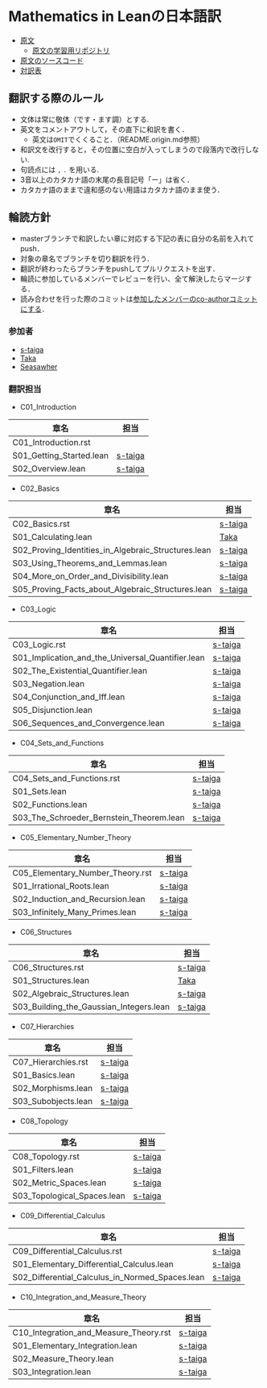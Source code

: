 # Mathematics in Leanの日本語訳
* [原文](https://leanprover-community.github.io/mathematics_in_lean/index.html)
  * [原文の学習用リポジトリ](https://github.com/leanprover-community/mathematics_in_lean)
* [原文のソースコード](https://github.com/avigad/mathematics_in_lean_source)
* [対訳表]()

## 翻訳する際のルール

* 文体は常に敬体（です・ます調）とする.
* 英文をコメントアウトして，その直下に和訳を書く．
  * 英文は`OMIT`でくくること．（README.origin.md参照）
* 和訳文を改行すると，その位置に空白が入ってしまうので段落内で改行しない.
* 句読点には `,` `.` を用いる.
* 3音以上のカタカナ語の末尾の長音記号「ー」は省く．
* カタカナ語のままで違和感のない用語はカタカナ語のまま使う．

## 輪読方針

* masterブランチで和訳したい章に対応する下記の表に自分の名前を入れてpush．
* 対象の章名でブランチを切り翻訳を行う．
* 翻訳が終わったらブランチをpushしてプルリクエストを出す．
* 輪読に参加しているメンバーでレビューを行い、全て解決したらマージする．
* 読み合わせを行った際のコミットは[参加したメンバーのco-authorコミットにする](https://docs.github.com/ja/pull-requests/committing-changes-to-your-project/creating-and-editing-commits/creating-a-commit-with-multiple-authors)．

### 参加者

* [s-taiga](https://github.com/s-taiga)
* [Taka](https://github.com/Taka0007)
* [Seasawher](https://github.com/Seasawher)

### 翻訳担当

* C01_Introduction

| 章名 | 担当 |
| --- | --- |
| C01_Introduction.rst | |
| S01_Getting_Started.lean | [s-taiga](https://github.com/s-taiga) |
| S02_Overview.lean | [s-taiga](https://github.com/s-taiga) |

* C02_Basics

| 章名 | 担当 |
| --- | --- |
| C02_Basics.rst | [s-taiga](https://github.com/s-taiga)  |
| S01_Calculating.lean | [Taka](https://github.com/Taka0007) |
| S02_Proving_Identities_in_Algebraic_Structures.lean | [s-taiga](https://github.com/s-taiga) |
| S03_Using_Theorems_and_Lemmas.lean | [s-taiga](https://github.com/s-taiga) |
| S04_More_on_Order_and_Divisibility.lean | [s-taiga](https://github.com/s-taiga) |
| S05_Proving_Facts_about_Algebraic_Structures.lean | [s-taiga](https://github.com/s-taiga) |

* C03_Logic

| 章名 | 担当 |
| --- | --- |
| C03_Logic.rst | [s-taiga](https://github.com/s-taiga) |
| S01_Implication_and_the_Universal_Quantifier.lean | [s-taiga](https://github.com/s-taiga) |
| S02_The_Existential_Quantifier.lean | [s-taiga](https://github.com/s-taiga) |
| S03_Negation.lean | [s-taiga](https://github.com/s-taiga) |
| S04_Conjunction_and_Iff.lean | [s-taiga](https://github.com/s-taiga) |
| S05_Disjunction.lean | [s-taiga](https://github.com/s-taiga) |
| S06_Sequences_and_Convergence.lean | [s-taiga](https://github.com/s-taiga) |

* C04_Sets_and_Functions

| 章名 | 担当 |
| --- | --- |
| C04_Sets_and_Functions.rst | [s-taiga](https://github.com/s-taiga) |
| S01_Sets.lean | [s-taiga](https://github.com/s-taiga) |
| S02_Functions.lean | [s-taiga](https://github.com/s-taiga) |
| S03_The_Schroeder_Bernstein_Theorem.lean | [s-taiga](https://github.com/s-taiga) |

* C05_Elementary_Number_Theory

| 章名 | 担当 |
| --- | --- |
| C05_Elementary_Number_Theory.rst | [s-taiga](https://github.com/s-taiga) |
| S01_Irrational_Roots.lean | [s-taiga](https://github.com/s-taiga) |
| S02_Induction_and_Recursion.lean | [s-taiga](https://github.com/s-taiga) |
| S03_Infinitely_Many_Primes.lean | [s-taiga](https://github.com/s-taiga)  |

* C06_Structures

| 章名 | 担当 |
| --- | --- |
| C06_Structures.rst | [s-taiga](https://github.com/s-taiga) |
| S01_Structures.lean |[Taka](https://github.com/Taka0007)|
| S02_Algebraic_Structures.lean | [s-taiga](https://github.com/s-taiga)  |
| S03_Building_the_Gaussian_Integers.lean | [s-taiga](https://github.com/s-taiga)  |

* C07_Hierarchies

| 章名 | 担当 |
| --- | --- |
| C07_Hierarchies.rst | [s-taiga](https://github.com/s-taiga) |
| S01_Basics.lean | [s-taiga](https://github.com/s-taiga)  |
| S02_Morphisms.lean | [s-taiga](https://github.com/s-taiga)  |
| S03_Subobjects.lean | [s-taiga](https://github.com/s-taiga)  |

* C08_Topology

| 章名 | 担当 |
| --- | --- |
| C08_Topology.rst | [s-taiga](https://github.com/s-taiga) |
| S01_Filters.lean | [s-taiga](https://github.com/s-taiga)  |
| S02_Metric_Spaces.lean | [s-taiga](https://github.com/s-taiga)  |
| S03_Topological_Spaces.lean | [s-taiga](https://github.com/s-taiga)  |

* C09_Differential_Calculus

| 章名 | 担当 |
| --- | --- |
| C09_Differential_Calculus.rst | [s-taiga](https://github.com/s-taiga) |
| S01_Elementary_Differential_Calculus.lean | [s-taiga](https://github.com/s-taiga) |
| S02_Differential_Calculus_in_Normed_Spaces.lean | [s-taiga](https://github.com/s-taiga) |

* C10_Integration_and_Measure_Theory

| 章名 | 担当 |
| --- | --- |
| C10_Integration_and_Measure_Theory.rst | [s-taiga](https://github.com/s-taiga) |
| S01_Elementary_Integration.lean | [s-taiga](https://github.com/s-taiga) |
| S02_Measure_Theory.lean | [s-taiga](https://github.com/s-taiga) |
| S03_Integration.lean | [s-taiga](https://github.com/s-taiga) |
